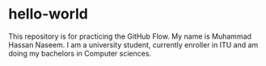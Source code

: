 # hello-world
This repository is for practicing the GitHub Flow.
My name is Muhammad Hassan Naseem.
I am a university student, currently enroller in ITU and am doing my bachelors in Computer sciences.
